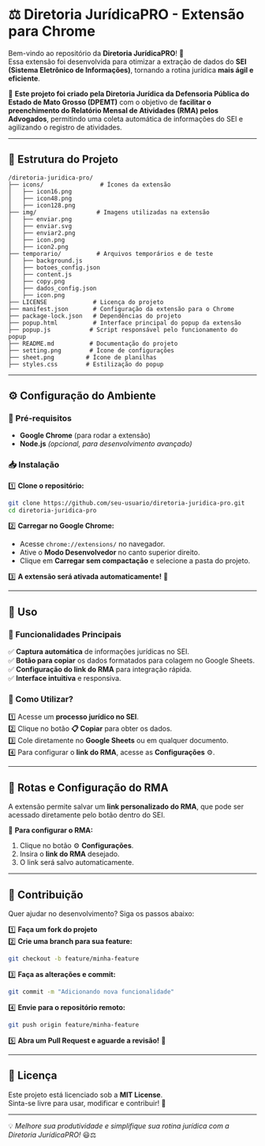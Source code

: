 # ⚖️ Diretoria JurídicaPRO - Extensão para Chrome

Bem-vindo ao repositório da **Diretoria JurídicaPRO**! 📑  
Essa extensão foi desenvolvida para otimizar a extração de dados do **SEI (Sistema Eletrônico de Informações)**, tornando a rotina jurídica **mais ágil e eficiente**.  

🚀 **Este projeto foi criado pela Diretoria Jurídica da Defensoria Pública do Estado de Mato Grosso (DPEMT)** com o objetivo de **facilitar o preenchimento do Relatório Mensal de Atividades (RMA) pelos Advogados**, permitindo uma coleta automática de informações do SEI e agilizando o registro de atividades.

---

## 📂 Estrutura do Projeto

```
/diretoria-juridica-pro/ 
├── icons/                # Ícones da extensão 
│   ├── icon16.png 
│   ├── icon48.png 
│   ├── icon128.png 
├── img/                 # Imagens utilizadas na extensão 
│   ├── enviar.png 
│   ├── enviar.svg 
│   ├── enviar2.png 
│   ├── icon.png 
│   ├── icon2.png 
├── temporario/          # Arquivos temporários e de teste 
│   ├── background.js 
│   ├── botoes_config.json 
│   ├── content.js 
│   ├── copy.png 
│   ├── dados_config.json 
│   ├── icon.png 
├── LICENSE             # Licença do projeto 
├── manifest.json       # Configuração da extensão para o Chrome 
├── package-lock.json   # Dependências do projeto 
├── popup.html          # Interface principal do popup da extensão 
├── popup.js           # Script responsável pelo funcionamento do popup 
├── README.md          # Documentação do projeto 
├── setting.png        # Ícone de configurações 
├── sheet.png         # Ícone de planilhas 
├── styles.css        # Estilização do popup 
```

---

## ⚙️ Configuração do Ambiente

### 📌 Pré-requisitos

- **Google Chrome** (para rodar a extensão)
- **Node.js** *(opcional, para desenvolvimento avançado)*

### 📥 Instalação

1️⃣ **Clone o repositório:**  
```sh
git clone https://github.com/seu-usuario/diretoria-juridica-pro.git
cd diretoria-juridica-pro
```

2️⃣ **Carregar no Google Chrome:**  
- Acesse `chrome://extensions/` no navegador.
- Ative o **Modo Desenvolvedor** no canto superior direito.
- Clique em **Carregar sem compactação** e selecione a pasta do projeto.

3️⃣ **A extensão será ativada automaticamente!** 🎯  

---

## 🚀 Uso

### 🔧 Funcionalidades Principais

✅ **Captura automática** de informações jurídicas no SEI.  
✅ **Botão para copiar** os dados formatados para colagem no Google Sheets.  
✅ **Configuração do link do RMA** para integração rápida.  
✅ **Interface intuitiva** e responsiva.  

### 📌 Como Utilizar?

1️⃣ Acesse um **processo jurídico no SEI**.  
2️⃣ Clique no botão **📋 Copiar** para obter os dados.  
3️⃣ Cole diretamente no **Google Sheets** ou em qualquer documento.  
4️⃣ Para configurar o **link do RMA**, acesse as **Configurações** ⚙️.  

---

## 🔗 Rotas e Configuração do RMA

A extensão permite salvar um **link personalizado do RMA**, que pode ser acessado diretamente pelo botão dentro do SEI.  

🔹 **Para configurar o RMA:**  
1. Clique no botão ⚙️ **Configurações**.  
2. Insira o **link do RMA** desejado.  
3. O link será salvo automaticamente.  

---

## 🤝 Contribuição

Quer ajudar no desenvolvimento? Siga os passos abaixo:

1️⃣ **Faça um fork do projeto**  
2️⃣ **Crie uma branch para sua feature:**  
   ```sh
   git checkout -b feature/minha-feature
   ```
3️⃣ **Faça as alterações e commit:**  
   ```sh
   git commit -m "Adicionando nova funcionalidade"
   ```
4️⃣ **Envie para o repositório remoto:**  
   ```sh
   git push origin feature/minha-feature
   ```
5️⃣ **Abra um Pull Request e aguarde a revisão!** 🚀  

---

## 📜 Licença

Este projeto está licenciado sob a **MIT License**.  
Sinta-se livre para usar, modificar e contribuir! 🎉  

---

💡 *Melhore sua produtividade e simplifique sua rotina jurídica com a Diretoria JurídicaPRO!* 😃⚖️
